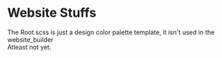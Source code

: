 # Website Stuffs

<p>The Root.scss is just a design color palette template, it isn't used in the website_builder
<br/> Atleast not yet.</p>

